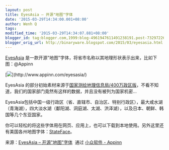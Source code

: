 ```yaml
---
layout: post
title: EyesAsia – 开源"地图"字体
date: '2015-03-29T14:34:00.001+08:00'
author: Wenh Q
tags:
modified_time: '2015-03-29T14:34:07.881+08:00'
blogger_id: tag:blogger.com,1999:blog-4961947611491238191.post-7329722694320150426
blogger_orig_url: http://binaryware.blogspot.com/2015/03/eyesasia.html
---
```


[EyesAsia](http://www.appinn.com/eyesasia/) 是一款开源"地图"字体，将省市名称以其地理形状表示出来，比如下图：@Appinn

[![](https://images-blogger-opensocial.googleusercontent.com/gadgets/proxy?url=http%3A%2F%2Fimg3.appinn.com%2Fimages%2F201503%2Feazh.png%2Fo&container=blogger&gadget=a&rewriteMime=image%2F*)](http://www.appinn.com/eyesasia/)

EyesAsia 的部分初始素材来源于[国家测绘地理信息局/400万政区版](http://219.238.166.215/mcp/index.asp)，不看不知道，我们的国家部门竟然有这样的数据，并且没有被列为国家机密…

EyesAsia包括中国一级行政区（省、直辖市、自治区、特别行政区），最大咸水湖（青海湖），四大淡水湖（鄱阳湖、洞庭湖、太湖、洪泽湖），以及日本、朝鲜、韩国等几个东亚国家。

你可以轻松的将这些字体用在网页、应用上，也可以下载到本地使用。另外这里还有美国各州地图字体：[StateFace](http://propublica.github.io/stateface/)。

来源：[EyesAsia – 开源"地图"字体](http://www.appinn.com/eyesasia/)  通过 [小众软件 - Appinn](http://www.appinn.com/)
